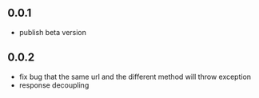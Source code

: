 ## 0.0.1

- publish beta version

## 0.0.2

- fix  bug that  the same url and the different method will throw exception
- response decoupling